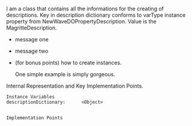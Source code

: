 I am a class that contains all the informations for the creating of descriptions.
Key in description dictionary conforms to varType instance property from NewWaveDOPropertyDescription.
Value is the MagritteDescription.

- message one   
- message two 
- (for bonus points) how to create instances.

   One simple example is simply gorgeous.
 
Internal Representation and Key Implementation Points.

    Instance Variables
	descriptionDictionary:		<Object>


    Implementation Points